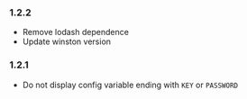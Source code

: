 ### 1.2.2
 - Remove lodash dependence
 - Update winston version
 
### 1.2.1
 - Do not display config variable ending with `KEY` or `PASSWORD`
